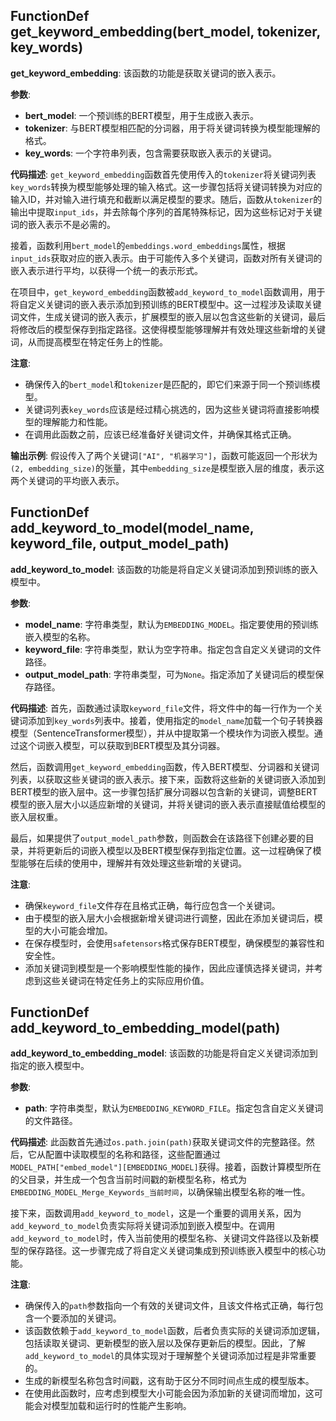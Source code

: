 ## FunctionDef get_keyword_embedding(bert_model, tokenizer, key_words)
**get_keyword_embedding**: 该函数的功能是获取关键词的嵌入表示。

**参数**:
- **bert_model**: 一个预训练的BERT模型，用于生成嵌入表示。
- **tokenizer**: 与BERT模型相匹配的分词器，用于将关键词转换为模型能理解的格式。
- **key_words**: 一个字符串列表，包含需要获取嵌入表示的关键词。

**代码描述**:
`get_keyword_embedding`函数首先使用传入的`tokenizer`将关键词列表`key_words`转换为模型能够处理的输入格式。这一步骤包括将关键词转换为对应的输入ID，并对输入进行填充和截断以满足模型的要求。随后，函数从`tokenizer`的输出中提取`input_ids`，并去除每个序列的首尾特殊标记，因为这些标记对于关键词的嵌入表示不是必需的。

接着，函数利用`bert_model`的`embeddings.word_embeddings`属性，根据`input_ids`获取对应的嵌入表示。由于可能传入多个关键词，函数对所有关键词的嵌入表示进行平均，以获得一个统一的表示形式。

在项目中，`get_keyword_embedding`函数被`add_keyword_to_model`函数调用，用于将自定义关键词的嵌入表示添加到预训练的BERT模型中。这一过程涉及读取关键词文件，生成关键词的嵌入表示，扩展模型的嵌入层以包含这些新的关键词，最后将修改后的模型保存到指定路径。这使得模型能够理解并有效处理这些新增的关键词，从而提高模型在特定任务上的性能。

**注意**:
- 确保传入的`bert_model`和`tokenizer`是匹配的，即它们来源于同一个预训练模型。
- 关键词列表`key_words`应该是经过精心挑选的，因为这些关键词将直接影响模型的理解能力和性能。
- 在调用此函数之前，应该已经准备好关键词文件，并确保其格式正确。

**输出示例**:
假设传入了两个关键词`["AI", "机器学习"]`，函数可能返回一个形状为`(2, embedding_size)`的张量，其中`embedding_size`是模型嵌入层的维度，表示这两个关键词的平均嵌入表示。
## FunctionDef add_keyword_to_model(model_name, keyword_file, output_model_path)
**add_keyword_to_model**: 该函数的功能是将自定义关键词添加到预训练的嵌入模型中。

**参数**:
- **model_name**: 字符串类型，默认为`EMBEDDING_MODEL`。指定要使用的预训练嵌入模型的名称。
- **keyword_file**: 字符串类型，默认为空字符串。指定包含自定义关键词的文件路径。
- **output_model_path**: 字符串类型，可为`None`。指定添加了关键词后的模型保存路径。

**代码描述**:
首先，函数通过读取`keyword_file`文件，将文件中的每一行作为一个关键词添加到`key_words`列表中。接着，使用指定的`model_name`加载一个句子转换器模型（SentenceTransformer模型），并从中提取第一个模块作为词嵌入模型。通过这个词嵌入模型，可以获取到BERT模型及其分词器。

然后，函数调用`get_keyword_embedding`函数，传入BERT模型、分词器和关键词列表，以获取这些关键词的嵌入表示。接下来，函数将这些新的关键词嵌入添加到BERT模型的嵌入层中。这一步骤包括扩展分词器以包含新的关键词，调整BERT模型的嵌入层大小以适应新增的关键词，并将关键词的嵌入表示直接赋值给模型的嵌入层权重。

最后，如果提供了`output_model_path`参数，则函数会在该路径下创建必要的目录，并将更新后的词嵌入模型以及BERT模型保存到指定位置。这一过程确保了模型能够在后续的使用中，理解并有效处理这些新增的关键词。

**注意**:
- 确保`keyword_file`文件存在且格式正确，每行应包含一个关键词。
- 由于模型的嵌入层大小会根据新增关键词进行调整，因此在添加关键词后，模型的大小可能会增加。
- 在保存模型时，会使用`safetensors`格式保存BERT模型，确保模型的兼容性和安全性。
- 添加关键词到模型是一个影响模型性能的操作，因此应谨慎选择关键词，并考虑到这些关键词在特定任务上的实际应用价值。
## FunctionDef add_keyword_to_embedding_model(path)
**add_keyword_to_embedding_model**: 该函数的功能是将自定义关键词添加到指定的嵌入模型中。

**参数**:
- **path**: 字符串类型，默认为`EMBEDDING_KEYWORD_FILE`。指定包含自定义关键词的文件路径。

**代码描述**:
此函数首先通过`os.path.join(path)`获取关键词文件的完整路径。然后，它从配置中读取模型的名称和路径，这些配置通过`MODEL_PATH["embed_model"][EMBEDDING_MODEL]`获得。接着，函数计算模型所在的父目录，并生成一个包含当前时间戳的新模型名称，格式为`EMBEDDING_MODEL_Merge_Keywords_当前时间`，以确保输出模型名称的唯一性。

接下来，函数调用`add_keyword_to_model`，这是一个重要的调用关系，因为`add_keyword_to_model`负责实际将关键词添加到嵌入模型中。在调用`add_keyword_to_model`时，传入当前使用的模型名称、关键词文件路径以及新模型的保存路径。这一步骤完成了将自定义关键词集成到预训练嵌入模型中的核心功能。

**注意**:
- 确保传入的`path`参数指向一个有效的关键词文件，且该文件格式正确，每行包含一个要添加的关键词。
- 该函数依赖于`add_keyword_to_model`函数，后者负责实际的关键词添加逻辑，包括读取关键词、更新模型的嵌入层以及保存更新后的模型。因此，了解`add_keyword_to_model`的具体实现对于理解整个关键词添加过程是非常重要的。
- 生成的新模型名称包含时间戳，这有助于区分不同时间点生成的模型版本。
- 在使用此函数时，应考虑到模型大小可能会因为添加新的关键词而增加，这可能会对模型加载和运行时的性能产生影响。
